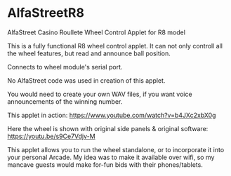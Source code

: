 # AlfaStreetR8
AlfaStreet Casino Roullete Wheel Control Applet for R8 model

This is a fully functional R8 wheel control applet.
It can not only controll all the wheel features, but read and announce ball position.

Connects to wheel module's serial port.

No AlfaStreet code was used in creation of this applet.

You would need to create your own WAV files, if you want voice announcements of the winning number.


This applet in action: https://www.youtube.com/watch?v=b4JXc2xbX0g

Here the wheel is shown with original side panels & original software:
https://youtu.be/s9Ce7Vdjv-M

This applet allows you to run the wheel standalone, or to incorporate it into your personal Arcade.
My idea was to make it available over wifi, so my mancave guests would make for-fun bids with their phones/tablets.
